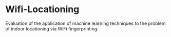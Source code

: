 # Wifi-Locationing
Evaluation of the application of machine learning techniques to the problem of indoor locationing via WiFi fingerprinting.
